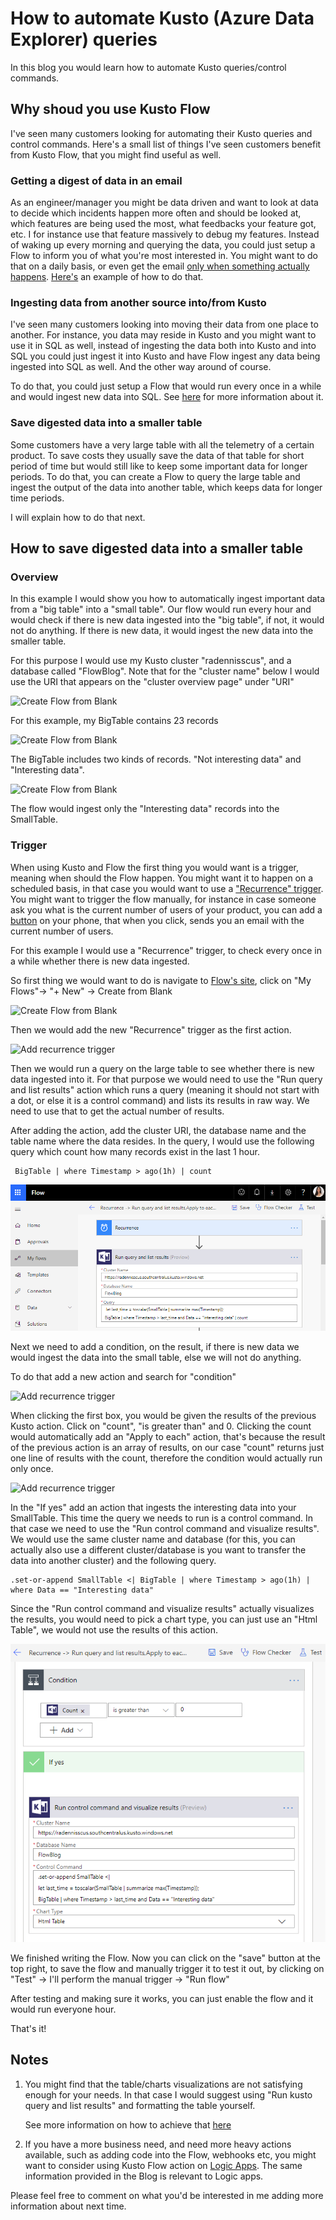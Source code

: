 # How to automate Kusto (Azure Data Explorer) queries

In this blog you would learn how to automate Kusto queries/control commands.

## Why shoud you use Kusto Flow

I've seen many customers looking for automating their Kusto queries and control commands. Here's a small list of things I've seen customers benefit from Kusto Flow, that you might find useful as well.

### Getting a digest of data in an email

As an engineer/manager you might be data driven and want to look at data to decide which incidents happen more often and should be looked at, which features are being used the most, what feedbacks your feature got, etc. I for instance use that feature massively to debug my features.
Instead of waking up every morning and querying the data, you could just setup a Flow to inform you of what you're most interested in.
You might want to do that on a daily basis, or even get the email [only when something actually happens](https://docs.microsoft.com/en-us/azure/kusto/tools/flow#example-7---create-custom-html-table).
[Here's](https://docs.microsoft.com/en-us/azure/kusto/tools/flow#example-7---create-custom-html-table) an example of how to do that.

### Ingesting data from another source into/from Kusto

I've seen many customers looking into moving their data from one place to another. For instance, you data may reside in Kusto and you might want to use it in SQL as well, instead of ingesting the data both into Kusto and into SQL you could just ingest it into Kusto and have Flow ingest any data being ingested into SQL as well. And the other way around of course.

To do that, you could just setup a Flow that would run every once in a while and would ingest new data into SQL. See [here](https://docs.microsoft.com/en-us/azure/kusto/tools/flow#example-7---create-custom-html-table) for more information about it.

### Save digested data into a smaller table

Some customers have a very large table with all the telemetry of a certain product. To save costs they usually save the data of that table for short period of time but would still like to keep some important data for longer periods. 
To do that, you can create a Flow to query the large table and ingest the output of the data into another table, which keeps data for longer time periods.

I will explain how to do that next.

## How to save digested data into a smaller table

### Overview

In this example I would show you how to automatically ingest important data from a "big table" into a "small table". Our flow would run every hour and would check if there is new data ingested into the "big table", if not, it would not do anything. 
If there is new data, it would ingest the new data into the smaller table.

For this purpose I would use my Kusto cluster "radennisscus", and a database called "FlowBlog".
Note that for the "cluster name" below I would use the URI that appears on the "cluster overview page" under "URI"

![Create Flow from Blank](../resources/images/kusto-cluster-portal.PNG "Create Flow from Blank")

For this example, my BigTable contains 23 records

![Create Flow from Blank](../resources/images/big-table-count.PNG "Create Flow from Blank")

The BigTable includes two kinds of records. "Not interesting data" and "Interesting data". 

![Create Flow from Blank](../resources/images/big-table-data.PNG "Create Flow from Blank")

The flow would ingest only the "Interesting data" records into the SmallTable.

### Trigger

When using Kusto and Flow the first thing you would want is a trigger, meaning when should the Flow happen. You might want it to happen on a scheduled basis, in that case you would want to use a ["Recurrence" trigger](https://docs.microsoft.com/en-us/azure/kusto/tools/flow#example-7---create-custom-html-table). You might want to trigger the flow manually, for instance in case someone ask you what is the current number of users of your product, you can add a [button](https://docs.microsoft.com/en-us/flow/introduction-to-button-flows) on your phone, that when you click, sends you an email with the current number of users.

For this example I would use a "Recurrence" trigger, to check every once in a while whether there is new data ingested.

So first thing we would want to do is navigate to [Flow's site](https://preview.flow.microsoft.com/en-us/), click on "My Flows"-> "+ New" -> Create from Blank

![Create Flow from Blank](../resources/images/create-flow-from-blank.PNG "Create Flow from Blank")

Then we would add the new "Recurrence" trigger as the first action.

![Add recurrence trigger](../resources/images/add-recurrence-trigger.PNG "Add recurrence trigger")

Then we would run a query on the large table to see whether there is new data ingested into it. 
For that purpose we would need to use the "Run query and list results" action which runs a query (meaning it should not start with a dot, or else it is a control command) and lists its results in raw way. We need to use that to get the actual number of results.

After adding the action, add the cluster URI, the database name and the table name where the data resides. 
In the query, I would use the following query which count how many records exist in the last 1 hour.

```Kusto
 BigTable | where Timestamp > ago(1h) | count
```

![Add recurrence trigger](../resources/images/query-count-bigtable.PNG "Add recurrence trigger")

Next we need to add a condition, on the result, if there is new data we would ingest the data into the small table, else we will not do anything.

To do that add a new action and search for "condition"

![Add recurrence trigger](../resources/images/add-condition.PNG "Add recurrence trigger")

When clicking the first box, you would be given the results of the previous Kusto action. Click on "count", "is greater than" and 0.
Clicking the count would automatically add an "Apply to each" action, that's because the result of the previous action is an array of results, on our case "count" returns just one line of results with the count, therefore the condition would actually run only once.

![Add recurrence trigger](../resources/images/condition-with-kusto-value.PNG "Add recurrence trigger")

In the "If yes" add an action that ingests the interesting data into your SmallTable.
This time the query we needs to run is a control command. In that case we need to use the "Run control command and visualize results". We would use the same cluster name and database (for this, you can actually also use a different cluster/database is you want to transfer the data into another cluster) and the following query.

```Kusto
.set-or-append SmallTable <| BigTable | where Timestamp > ago(1h) | where Data == "Interesting data"
```

Since the "Run control command and visualize results" actually visualizes the results, you would need to pick a chart type, you can just use an "Html Table", we would not use the results of this action.

![Add recurrence trigger](../resources/images/ingest-data-flow.PNG "Add recurrence trigger")

We finished writing the Flow. Now you can click on the "save" button at the top right, to save the flow and manually trigger it to test it out, by clicking on "Test" -> I'll perform the manual trigger -> "Run flow"

After testing and making sure it works, you can just  enable the flow and it would run everyone hour.

That's it!

## Notes

1. You might find that the table/charts visualizations are not satisfying enough for your needs. In that case I would suggest using "Run kusto query and list results" and formatting the table yourself.

    See more information on how to achieve that [here](https://docs.microsoft.com/en-us/azure/kusto/tools/flow#example-7---create-custom-html-table)

1. If you have a more business need, and need more heavy actions available, such as adding code into the Flow, webhooks etc, you might want to consider using Kusto Flow action on [Logic Apps](https://azure.microsoft.com/en-us/services/logic-apps/). The same information provided in the Blog is relevant to Logic apps.

Please feel free to comment on what you'd be interested in me adding more information about next time.

